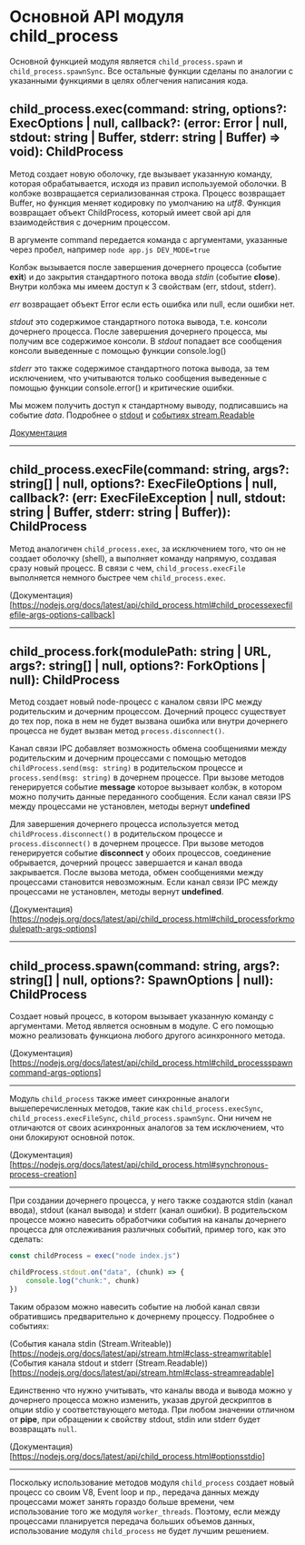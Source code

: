 # Основной API модуля child_process

Основной функцией модуля является `child_process.spawn` и `child_process.spawnSync`. Все остальные функции сделаны по аналогии с указанными функциями в целях облегчения написания кода.

## child_process.exec(command: string, options?: ExecOptions | null, callback?: (error: Error | null, stdout: string | Buffer, stderr: string | Buffer) => void): ChildProcess

Метод создает новую оболочку, где вызывает указанную команду, которая обрабатывается, исходя из правил используемой оболочки. В колбэке возвращается сериализованная строка. Процесс возвращает Buffer, но функция меняет кодировку по умолчанию на *utf8*. Функция возвращает объект ChildProcess, который имеет свой api для взаимодействия с дочерним процессом.

В аргументе command передается команда с аргументами, указанные через пробел, например `node app.js DEV_MODE=true`

Колбэк вызывается после завершения дочернего процесса (событие **exit**) и до закрытия стандартного потока ввода *stdin* (событие **close**). Внутри колбэка мы имеем доступ к 3 свойствам (err, stdout, stderr).

*err* возвращает объект Error если есть ошибка или null, если ошибки нет.

*stdout* это содержимое стандартного потока вывода, т.е. консоли дочернего процесса. После завершения дочернего процесса, мы получим все содержимое консоли. В *stdout* попадает все сообщения консоли выведенные с помощью функции console.log()

*stderr* это также содержимое стандартного потока вывода, за тем исключением, что учитываются только сообщения выведенные с помощью функции console.error() и критические ошибки.

Мы можем получить доступ к стандартному выводу, подписавшись на событие *data*. Подробнее о [stdout](https://nodejs.org/docs/latest/api/child_process.html#subprocessstdout) и [событиях stream.Readable](https://nodejs.org/docs/latest/api/stream.html#class-streamreadable)

[Документация](https://nodejs.org/docs/latest/api/child_process.html#child_processexeccommand-options-callback)

---

## child_process.execFile(command: string, args?: string[] | null, options?: ExecFileOptions | null, callback?: (err: ExecFileException | null, stdout: string | Buffer, stderr: string | Buffer)): ChildProcess

Метод аналогичен `child_process.exec`, за исключением того, что он не создает оболочку (shell), а выполняет команду напрямую, создавая сразу новый процесс. В связи с чем, `child_process.execFile` выполняется немного быстрее чем `child_process.exec`.

(Документация)[https://nodejs.org/docs/latest/api/child_process.html#child_processexecfilefile-args-options-callback]

---

## child_process.fork(modulePath: string | URL, args?: string[] | null, options?: ForkOptions | null): ChildProcess

Метод создает новый node-процесс с каналом связи IPC между родительским и дочерним процессом. Дочерний процесс существует до тех пор, пока в нем не будет вызвана ошибка или внутри дочернего процесса не будет вызван метод `process.disconnect()`.

Канал связи IPC добавляет возможность обмена сообщениями между родительским и дочерним процессами с помощью методов `childProcess.send(msg: string)` в родительском процессе и `process.send(msg: string)` в дочернем процессе. При вызове методов генерируется событие **message** которое вызывает колбэк, в котором можно получить данные переданного сообщения. Если канал связи IPS между процессами не установлен, методы вернут **undefined**

Для завершения дочернего процесса используется метод `childProcess.disconnect()` в родительском процессе и `process.disconnect()` в дочернем процессе. При вызове методов генерируется событие **disconnect** у обоих процессов, соединение обрывается, дочерний процесс завершается и канал ввода закрывается. После вызова метода, обмен сообщениями между процессами становится невозможным. Если канал связи IPC между процессами не установлен, методы вернут **undefined**.

(Документация)[https://nodejs.org/docs/latest/api/child_process.html#child_processforkmodulepath-args-options]

---

## child_process.spawn(command: string, args?: string[] | null, options?: SpawnOptions | null): ChildProcess

Создает новый процесс, в котором вызывает указанную команду с аргументами. Метод является основным в модуле. С его помощью можно реализовать функциона любого другого асинхронного метода.

(Документация)[https://nodejs.org/docs/latest/api/child_process.html#child_processspawncommand-args-options]

---

Модуль `child_process` также имеет синхронные аналоги вышеперечисленных методов, такие как `child_process.execSync`, `child_process.execFileSync`, `child_process.spawnSync`. Они ничем не отличаются от своих асинхронных аналогов за тем исключением, что они блокируют основной поток.

(Документация)[https://nodejs.org/docs/latest/api/child_process.html#synchronous-process-creation]

---

При создании дочернего процесса, у него также создаются stdin (канал ввода), stdout (канал вывода) и stderr (канал ошибки). В родительском процессе можно навесить обработчики события на каналы дочернего процесса для отслеживания различных событий, пример того, как это сделать:

```js
const childProcess = exec("node index.js")

childProcess.stdout.on("data", (chunk) => {
    console.log("chunk:", chunk)
})
```

Таким образом можно навесить событие на любой канал связи обратившись предварительно к дочернему процессу. Подробнее о событиях:

(События канала stdin (Stream.Writeable))[https://nodejs.org/docs/latest/api/stream.html#class-streamwritable]
(События канала stdout и stderr (Stream.Readable))[https://nodejs.org/docs/latest/api/stream.html#class-streamreadable]

Единственно что нужно учитывать, что каналы ввода и вывода можно у дочернего процесса можно изменить, указав другой дескриптов в опции stdio у соответствующего метода. При любом значении отличном от **pipe**, при обращении к свойству stdout, stdin или stderr будет возвращать `null`.

(Документация)[https://nodejs.org/docs/latest/api/child_process.html#optionsstdio]

---

Поскольку использование методов модуля `child_process` создает новый процесс со своим V8, Event loop и пр., передача данных между процессами может занять гораздо больше времени, чем использование того же модуля `worker_threads`. Поэтому, если между процессами планируется передача больших объемов данных, использование модуля `child_process` не будет лучшим решением.